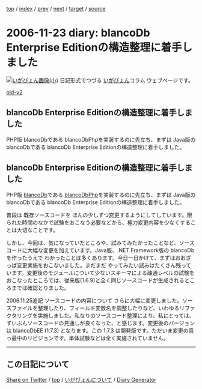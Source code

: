 [top](../index.html) 
 / [index](https://igapyon.github.io/diary/2006/index.html) 
 / [prev](https://igapyon.github.io/diary/2006/ig061121.html) 
 / [next](https://igapyon.github.io/diary/2006/ig061125.html) 
 / [target](https://igapyon.github.io/diary/2006/ig061123.html) 
 / [source](https://github.com/igapyon/diary/blob/gh-pages/2006/ig061123.html.src.md) 

2006-11-23 diary: blancoDb Enterprise Editionの構造整理に着手しました
=====================================================================================================
[![いがぴょん画像(小)](https://igapyon.github.io/diary/images/iga200306s.jpg "いがぴょん")](https://igapyon.github.io/diary/memo/memoigapyon.html) 日記形式でつづる [いがぴょん](https://igapyon.github.io/diary/memo/memoigapyon.html)コラム ウェブページです。

[old-v2](ig061123-orig.html)

## blancoDb Enterprise Editionの構造整理に着手しました

PHP版 blancoDbである blancoDbPhpを実装するのに先立ち、まずは Java版の blancoDbである blancoDb Enterprise Editionの構造整理に着手しました。


## blancoDb Enterprise Editionの構造整理に着手しました

PHP版 [blancoDb](http://www.igapyon.jp/blanco/blancodb.html)である [blancoDbPhp](http://www.igapyon.jp/blanco/blancodbphp.html)を実装するのに先立ち、まずは
Java版の blancoDbである blancoDb Enterprise Editionの構造整理に着手しました。

普段は 既存ソースコードを ほんの少しずつ変更するようにしてしています。限られた時間のなかで試験をおこなう必要などから、極力変更内容を少なくすることは大切なことです。

しかし、今回は、気になっていたところや、試みてみたかったことなど、ソースコードに大幅な変更を加えています。Java版、.NET Framework版の
blancoDbを作ったうえで わかったことは多くあります。今日一日かけて、まずはおおざっぱ変更実施をおこないました。まだまだ やってみたい試みはたくさん残っています。変更後のモジュールについて少ないスキーマによる疎通レベルの試験をおこなったところでは、従来版(1.6.9)と全く同じソースコードが生成されるところまでは確認とりました。

2006.11.25追記 ソースコードの内容について さらに大幅に変更しました。ソースファイルを整理したり、フィールド変数名を調整したりなど、いわゆるリファクタリングを実施しました。私なりのソースコード整理により、私にとっては、ずいぶんソースコードの見通しが良くなった、と感じます。変更後のバージョンは blancoDbEE (1.7.3) となります。この 1.7.3 は開発版です。ただいま変更の真っ最中のリビジョンです。単体試験などは全く実施されていません。

----------------------------------------------------------------------------------------------------

## この日記について

[Share on Twitter](https://twitter.com/intent/tweet?hashtags=igapyon%2Cdiary%2C%E3%81%84%E3%81%8C%E3%81%B4%E3%82%87%E3%82%93&text=blancoDb+Enterprise+Edition%E3%81%AE%E6%A7%8B%E9%80%A0%E6%95%B4%E7%90%86%E3%81%AB%E7%9D%80%E6%89%8B%E3%81%97%E3%81%BE%E3%81%97%E3%81%9F&url=https%3A%2F%2Figapyon.github.io%2Fdiary%2F2006%2Fig061123.html) / [top](../index.html) / [いがぴょんについて](https://igapyon.github.io/diary/memo/memoigapyon.html) / [Diary Generator](https://github.com/igapyon/igapyonv3)
